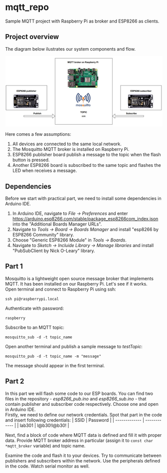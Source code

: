 # mqtt_repo
Sample MQTT project with Raspberry Pi as broker and ESP8266 as clients.

## Project overview
The diagram below ilustrates our system components and flow.

![](/images/system_diagram.jpg "system diagram")

Here comes a few assumptions:
1. All devices are connected to the same local network.
2. The Mosquitto MQTT broker is installed on Raspberry Pi.
3. ESP8266 publisher board publish a message to the topic when the flash button is pressed.
4. Another ESP8266 board is subscribed to the same topic and flashes the LED when receives a message.

## Dependencies
Before we start with practical part, we need to install some dependencies in Arduino IDE.
1. In Arduino IDE, navigate to *File -> Preferences* and enter https://arduino.esp8266.com/stable/package_esp8266com_index.json into the "Additional Boards Manager URLs".
2. Navigate to *Tools -> Board -> Boards Manager* and install "esp8266 by ESP8266 Community" library.
3. Choose "Generic ESP8266 Module" in *Tools -> Boards*.
4. Navigate to *Sketch -> Incluide Library -> Manage libraries* and install "PubSubClient by Nick O-Leary" library.

## Part 1
Mosquitto is a lightweight open source message broker that implements MQTT. It has been installed on our Raspberry Pi. Let's see if it works.\
Open terminal and connect to Raspberry Pi using ssh:
```
ssh pi@raspberrypi.local
```
Authenticate with password:
```
raspberry
```
Subscribe to an MQTT topic:
```
mosquitto_sub -d -t topic_name
```
Open another terminal and publish a sample message to *testTopic*:
```
mosquitto_pub -d -t topic_name -m "message"
```
The message should appear in the first terminal.

## Part 2
In this part we will flash some code to our ESP boards. You can find two files in the repository - *esp8266_pub.ino* and *esp8266_sub.ino* - that contain publisher and subscriber code respectively. Choose one and open in Arduino IDE.\
Firstly, we need to define our network credentials. Spot that part in the code and insert following credentials:
| SSID          | Password     |
| ------------- | ------------ |
| lab301        | l@b30!l@b30! |

Next, find a block of code where MQTT data is defined and fill it with proper data. Provide MQTT broker address in particular (assign it to `const char *mqtt_broker` variable) and topic name.

Examine the code and flash it to your devices. Try to communicate between publishers and subscribers within the network. Use the peripherals defined in the code. Watch serial monitor as well.
